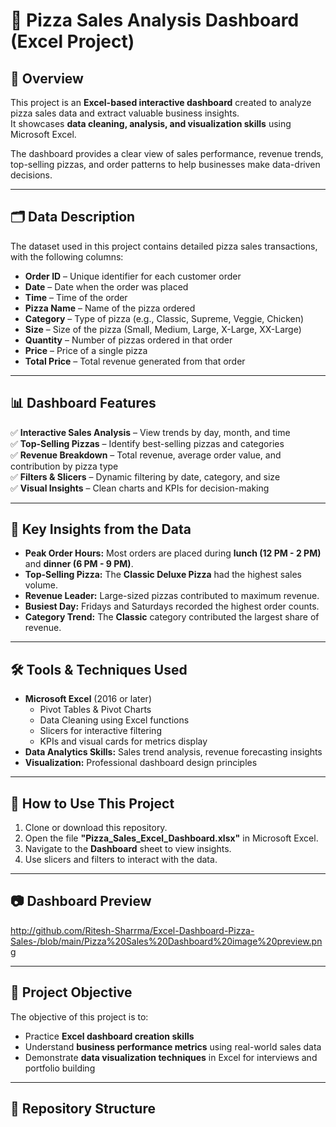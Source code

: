 # 🍕 Pizza Sales Analysis Dashboard (Excel Project)

## 📌 Overview  
This project is an **Excel-based interactive dashboard** created to analyze pizza sales data and extract valuable business insights.  
It showcases **data cleaning, analysis, and visualization skills** using Microsoft Excel.  

The dashboard provides a clear view of sales performance, revenue trends, top-selling pizzas, and order patterns to help businesses make data-driven decisions.

---

## 🗂 Data Description  

The dataset used in this project contains detailed pizza sales transactions, with the following columns:  

- **Order ID** – Unique identifier for each customer order  
- **Date** – Date when the order was placed  
- **Time** – Time of the order  
- **Pizza Name** – Name of the pizza ordered  
- **Category** – Type of pizza (e.g., Classic, Supreme, Veggie, Chicken)  
- **Size** – Size of the pizza (Small, Medium, Large, X-Large, XX-Large)  
- **Quantity** – Number of pizzas ordered in that order  
- **Price** – Price of a single pizza  
- **Total Price** – Total revenue generated from that order  

---

## 📊 Dashboard Features  

✅ **Interactive Sales Analysis** – View trends by day, month, and time  
✅ **Top-Selling Pizzas** – Identify best-selling pizzas and categories  
✅ **Revenue Breakdown** – Total revenue, average order value, and contribution by pizza type  
✅ **Filters & Slicers** – Dynamic filtering by date, category, and size  
✅ **Visual Insights** – Clean charts and KPIs for decision-making  

---

## 🔑 Key Insights from the Data  

- **Peak Order Hours:** Most orders are placed during **lunch (12 PM - 2 PM)** and **dinner (6 PM - 9 PM)**.  
- **Top-Selling Pizza:** The **Classic Deluxe Pizza** had the highest sales volume.  
- **Revenue Leader:** Large-sized pizzas contributed to maximum revenue.  
- **Busiest Day:** Fridays and Saturdays recorded the highest order counts.  
- **Category Trend:** The **Classic** category contributed the largest share of revenue.  

---

## 🛠 Tools & Techniques Used  

- **Microsoft Excel** (2016 or later)  
  - Pivot Tables & Pivot Charts  
  - Data Cleaning using Excel functions  
  - Slicers for interactive filtering  
  - KPIs and visual cards for metrics display  
- **Data Analytics Skills:** Sales trend analysis, revenue forecasting insights  
- **Visualization:** Professional dashboard design principles  

---

## 🚀 How to Use This Project  

1. Clone or download this repository.  
2. Open the file **"Pizza_Sales_Excel_Dashboard.xlsx"** in Microsoft Excel.  
3. Navigate to the **Dashboard** sheet to view insights.  
4. Use slicers and filters to interact with the data.  

---

## 📷 Dashboard Preview  

http://github.com/Ritesh-Sharrma/Excel-Dashboard-Pizza-Sales-/blob/main/Pizza%20Sales%20Dashboard%20image%20preview.png  

---

## 🎯 Project Objective  

The objective of this project is to:  
- Practice **Excel dashboard creation skills**  
- Understand **business performance metrics** using real-world sales data  
- Demonstrate **data visualization techniques** in Excel for interviews and portfolio building  

---

## 📂 Repository Structure  

